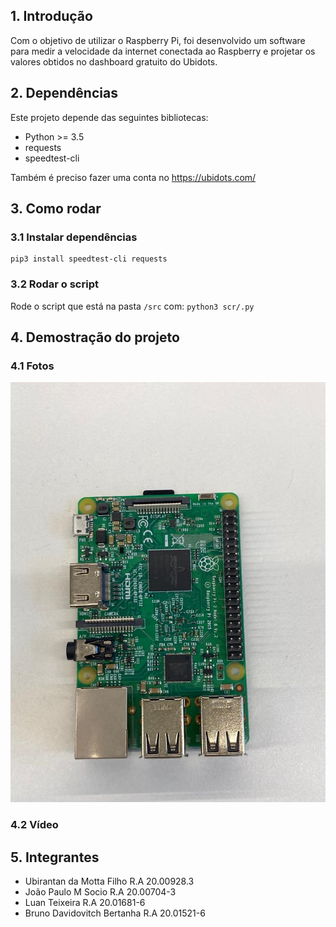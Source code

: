 
## 1. Introdução

Com o objetivo de utilizar o Raspberry Pi, foi desenvolvido um software para medir a velocidade da internet conectada ao Raspberry e projetar os valores obtidos no dashboard gratuito do Ubidots.

## 2. Dependências

Este projeto depende das seguintes bibliotecas:

- Python >= 3.5
- requests
- speedtest-cli

Também é preciso fazer uma conta no https://ubidots.com/

## 3. Como rodar

### 3.1 Instalar dependências

``` 
pip3 install speedtest-cli requests
```

### 3.2 Rodar o script

Rode o script que está na pasta ```/src```  com: ```python3 scr/.py```

## 4. Demostração do projeto

### 4.1 Fotos

![alt text](./content/rasp.jpeg)

### 4.2 Vídeo


## 5. Integrantes

- Ubirantan da Motta Filho R.A 20.00928.3
- João Paulo M Socio R.A 20.00704-3
- Luan Teixeira R.A 20.01681-6
- Bruno Davidovitch Bertanha R.A 20.01521-6